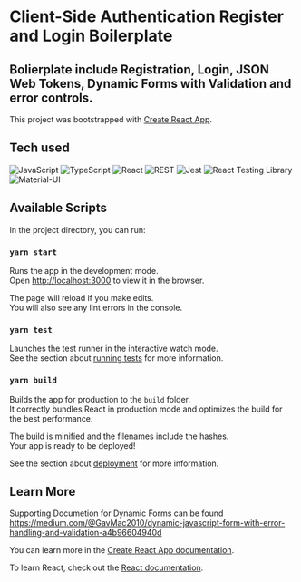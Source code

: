 
# Client-Side Authentication Register and Login Boilerplate

## Bolierplate include Registration, Login, JSON Web Tokens, Dynamic Forms with Validation and error controls.


This project was bootstrapped with [Create React App](https://github.com/facebook/create-react-app).

## Tech used
![JavaScript](https://img.shields.io/badge/-JavaScript-black?style=flat-square&logo=javascript)
![TypeScript](https://img.shields.io/badge/-TypeScript-007ACC?style=flat-square&logo=typescript)
![React](https://img.shields.io/badge/-React-black?style=flat-square&logo=react)
![REST](https://img.shields.io/badge/-RESTful%20API-black?style=flat-square&logo=rest)
![Jest](https://img.shields.io/badge/-Jest-black?style=flat-square&logo=jest)
![React Testing Library](https://img.shields.io/badge/-Test%20Library-blueviolet?style=flat-square&testinglibrary)
![Material-UI](https://img.shields.io/badge/-Material%20UI-blue?style=flat-square&logo=materialui)

## Available Scripts

In the project directory, you can run:

### `yarn start`

Runs the app in the development mode.<br />
Open [http://localhost:3000](http://localhost:3000) to view it in the browser.

The page will reload if you make edits.<br />
You will also see any lint errors in the console.

### `yarn test`

Launches the test runner in the interactive watch mode.<br />
See the section about [running tests](https://facebook.github.io/create-react-app/docs/running-tests) for more information.

### `yarn build`

Builds the app for production to the `build` folder.<br />
It correctly bundles React in production mode and optimizes the build for the best performance.

The build is minified and the filenames include the hashes.<br />
Your app is ready to be deployed!

See the section about [deployment](https://facebook.github.io/create-react-app/docs/deployment) for more information.


## Learn More

Supporting Documetion for Dynamic Forms can be found https://medium.com/@GavMac2010/dynamic-javascript-form-with-error-handling-and-validation-a4b96604940d

You can learn more in the [Create React App documentation](https://facebook.github.io/create-react-app/docs/getting-started).

To learn React, check out the [React documentation](https://reactjs.org/).
